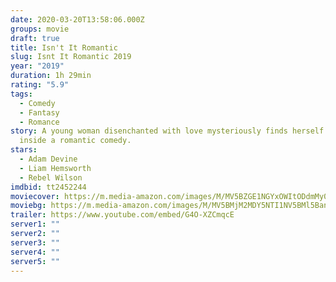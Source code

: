```yaml
---
date: 2020-03-20T13:58:06.000Z
groups: movie
draft: true
title: Isn't It Romantic
slug: Isnt It Romantic 2019
year: "2019"
duration: 1h 29min
rating: "5.9"
tags:
  - Comedy
  - Fantasy
  - Romance
story: A young woman disenchanted with love mysteriously finds herself trapped
  inside a romantic comedy.
stars:
  - Adam Devine
  - Liam Hemsworth
  - Rebel Wilson
imdbid: tt2452244
moviecover: https://m.media-amazon.com/images/M/MV5BZGE1NGYxOWItODdmMy00NWNhLTgxZmMtYmVjYmViMGI0NTdmXkEyXkFqcGdeQXVyNzE2MTQyMzM@._V1_SY1000_CR0,0,674,1000_AL_.jpg
moviebg: https://m.media-amazon.com/images/M/MV5BMjM2MDY5NTI1NV5BMl5BanBnXkFtZTgwMDQ3MzEzNzM@._V1_SX1777_CR0,0,1777,744_AL_.jpg
trailer: https://www.youtube.com/embed/G4O-XZCmqcE
server1: ""
server2: ""
server3: ""
server4: ""
server5: ""
---
```

